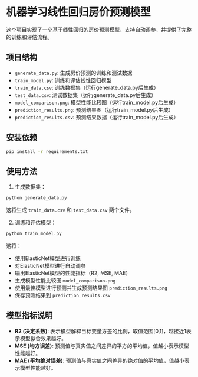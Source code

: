# 机器学习线性回归房价预测模型

这个项目实现了一个基于线性回归的房价预测模型，支持自动调参，并提供了完整的训练和评估流程。

## 项目结构

- `generate_data.py`: 生成房价预测的训练和测试数据
- `train_model.py`: 训练和评估线性回归模型
- `train_data.csv`: 训练数据集（运行generate_data.py后生成）
- `test_data.csv`: 测试数据集（运行generate_data.py后生成）
- `model_comparison.png`: 模型性能比较图（运行train_model.py后生成）
- `prediction_results.png`: 预测结果图（运行train_model.py后生成）
- `prediction_results.csv`: 预测结果数据（运行train_model.py后生成）

## 安装依赖

```bash
pip install -r requirements.txt
```

## 使用方法

1. 生成数据集：

```bash
python generate_data.py
```

这将生成 `train_data.csv` 和 `test_data.csv` 两个文件。

2. 训练和评估模型：

```bash
python train_model.py
```

这将：
- 使用ElasticNet模型进行训练
- 对ElasticNet模型进行自动调参
- 输出ElasticNet模型的性能指标（R2, MSE, MAE）
- 生成模型性能比较图 `model_comparison.png`
- 使用最佳模型进行预测并生成预测结果图 `prediction_results.png`
- 保存预测结果到 `prediction_results.csv`

## 模型指标说明

- **R2 (决定系数)**: 表示模型解释目标变量方差的比例，取值范围[0,1]，越接近1表示模型拟合效果越好。
- **MSE (均方误差)**: 预测值与真实值之间差异的平方的平均值，值越小表示模型性能越好。
- **MAE (平均绝对误差)**: 预测值与真实值之间差异的绝对值的平均值，值越小表示模型性能越好。